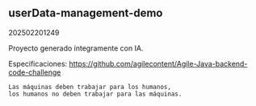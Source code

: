 ## userData-management-demo

202502201249

Proyecto generado íntegramente con IA.

Especificaciones: https://github.com/agilecontent/Agile-Java-backend-code-challenge

    Las máquinas deben trabajar para los humanos,
    los humanos no deben trabajar para las máquinas.

